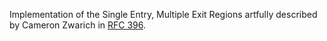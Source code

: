 Implementation of the Single Entry, Multiple Exit Regions artfully
described by Cameron Zwarich in [RFC 396].

[RFC 396]: https://github.com/rust-lang/rfcs/pull/396
